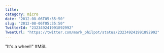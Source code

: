 ```yaml
---
title: 
category: micro
date: "2012-08-06T05:35:50"
slug: "2012-08-06T05:35:50"
TwitterId: "232349241991892992"
TweetUrl: "https://twitter.com/mark_philpot/status/232349241991892992"
---
```


"It's a wheel!" #MSL
